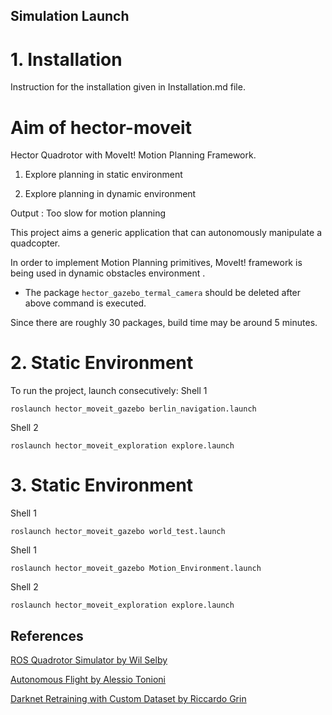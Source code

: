 
Simulation Launch
-----------
# 1. Installation  
Instruction for the installation given in Installation.md file. 

# Aim of  hector-moveit 
Hector Quadrotor with MoveIt! Motion Planning Framework.
1. Explore planning in static environment 

2. Explore planning in dynamic environment 

Output : Too slow for motion planning 


This project aims a generic application that can autonomously manipulate a quadcopter.

In order to implement Motion Planning primitives, MoveIt! framework is being used in dynamic obstacles environment .

* The package `hector_gazebo_termal_camera` should be deleted after above command is executed.

 Since there are roughly 30 packages, build time may be around 5 minutes.  
 
# 2. Static Environment 
To run the project, launch consecutively: 
Shell 1
```Shell
roslaunch hector_moveit_gazebo berlin_navigation.launch
```
Shell 2
```Shell
roslaunch hector_moveit_exploration explore.launch
```


# 3. Static Environment 

Shell 1
```Shell 1 
roslaunch hector_moveit_gazebo world_test.launch
```

Shell 1
```Shell 1 
roslaunch hector_moveit_gazebo Motion_Environment.launch
```

Shell 2
```Shell 2
roslaunch hector_moveit_exploration explore.launch
```



## References
<a href="https://github.com/wilselby/ROS_quadrotor_simulator">ROS Quadrotor Simulator by Wil Selby</a>

<a href="https://github.com/AlessioTonioni/Autonomous-Flight-ROS">Autonomous Flight by Alessio Tonioni</a>

<a href="https://github.com/RiccardoGrin/darknet">Darknet Retraining with Custom Dataset by Riccardo Grin</a>

